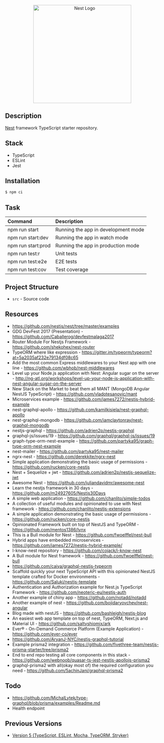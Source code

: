 <p align="center">
  <a href="http://nestjs.com/" target="blank"><img src="https://nestjs.com/img/logo_text.svg" width="320" alt="Nest Logo" /></a>
</p>

## Description

[Nest](https://github.com/nestjs/nest) framework TypeScript starter repository.

## Stack

-   TypeScript
-   ESLint
-   Jest

## Installation

```bash
$ npm ci
```

## Task

| Command            | Description                         |
| :----------------- | :---------------------------------- |
| npm run start      | Running the app in development mode |
| npm run start:dev  | Running the app in watch mode       |
| npm run start:prod | Running the app in production mode  |
| npm run test:r     | Unit tests                          |
| npm run test:e2e   | E2E tests                           |
| npm run test:cov   | Test coverage                       |

## Project Structure

-   `src` - Source code

## Resources

-   https://github.com/nestjs/nest/tree/master/examples
-   GDG DevFest 2017 (Presentation) - https://github.com/Caballerog/devfestmalaga2017
-   Router Module For Nestjs Framework - https://github.com/shekohex/nest-router
-   TypeORM where like expression - https://gitter.im/typeorm/typeorm?at=5a2035af232e79134df08c65
-   Add the most common Express middlewares to your Nest app with one line - https://github.com/wbhob/nest-middlewares
-   Level up your Node.js application with Nest: Angular sugar on the server - http://ng-atl.org/workshops/level-up-your-node-js-application-with-nest-angular-sugar-on-the-server
-   New Stack on the Market to beat them all MANT (MongoDB Angular NestJS TypeScript) - https://github.com/vladotesanovic/mant
-   Microservices example - https://github.com/james7272/nestjs-hybrid-example
-   nest-graphql-apollo - https://github.com/kamilkisiela/nest-graphql-apollo
-   nest-graphql-mongodb - https://github.com/iamclaytonray/nest-graphql-mongodb
-   nestjs-graphql - https://github.com/adrien2p/nestjs-graphql
-   graphql-js/issues/19 - https://github.com/graphql/graphql-js/issues/19
-   graph-type-orm-nest-example - https://github.com/partyka95/graph-type-orm-nest-example
-   nest-mailer - https://github.com/partyka95/nest-mailer
-   ngrx-nest - https://github.com/derekkite/ngrx-nest
-   Simple application demonstrating the basic usage of permissions - https://github.com/rucken/core-nestjs
-   Nest + Sequelize + jwt - https://github.com/adrien2p/nestjs-sequelize-jwt
-   Awesome Nest - https://github.com/juliandavidmr/awesome-nest
-   Learn the nestjs framework in 30 days - https://github.com/m24927605/Nestjs30Days
-   A simple web application - https://github.com/chanlito/simple-todos
-   A collection of useful modules and opinionated to use with Nest framework - https://github.com/chanlito/nestjs-extensions
-   A simple application demonstrating the basic usage of permissions - https://github.com/rucken/core-nestjs
-   Opinionated Framework built on top of NestJS and TypeORM - https://github.com/mentos1386/lynx
-   This is a Bull module for Nest - https://github.com/fwoelffel/nest-bull
-   Hybrid apps have embedded microservices - https://github.com/james7272/nestjs-hybrid-example/
-   I-know-nest repository - https://github.com/cojack/i-know-nest
-   A Bull module for Nest framework - https://github.com/fwoelffel/nest-bull
-   https://github.com/caiya/graphql-nestjs-typeorm
-   Scaffold quickly your next TypeScript API with this opinionated NestJS template crafted for Docker environments - https://github.com/Saluki/nestjs-template
-   Authentication and Authorization example for Nest.js TypeScript Framework - https://github.com/neoteric-eu/nestjs-auth
-   Another example of chiny app - https://github.com/notadd/notadd
-   Another example of nest - https://github.com/bojidaryovchev/nest-angular
-   Blog made with nestJS - https://github.com/bashleigh/nestjs-blog
-   An easiest web app template on top of nest, TypeORM, Next.js and Material UI - https://github.com/saltyshiomix/ark
-   Ever® - On-Demand Commerce Platform (Example Application) - https://github.com/ever-co/ever
-   https://github.com/AryanJ-NYC/nestjs-graphql-tutorial
-   Example prisma2 integration - https://github.com/fivethree-team/nestjs-prisma-starter/tree/prisma2
-   End to end repo testing all core components in this stack - https://github.com/webnoob/quasar-ts-jest-nestjs-apollojs-prisma2
-   graphql-prisma2 with all(okay most of) the required configuration you need - https://github.com/5achinJani/graphql-prisma2

## Todo

-   https://github.com/MichalLytek/type-graphql/blob/prisma/examples/Readme.md
-   Health endpoint

## Previous Versions

-   [Version 5 (TypeScript, ESLint, Mocha, TypeORM, Stryker)](./tree/v5)
